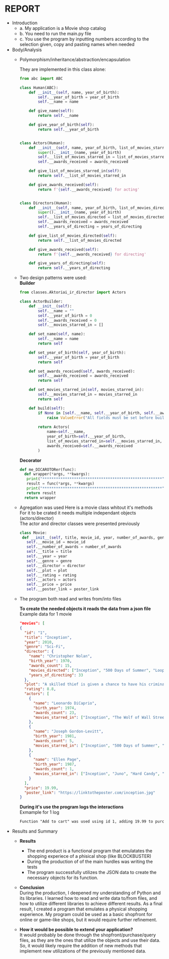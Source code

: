 # REPORT

* Introduction
  * a. My application is a Movie shop catalog
  * b. You need to run the main.py file
  * c. You use the program by inputting numbers according to the selection given, copy and pasting names when needed
* Body/Analysis  
  * Polymorphism/inheritance/abstraction/encapsulation  
    
    They are implemented in this class alone:

    ```python
    from abc import ABC

    class Human(ABC): 
        def __init__(self, name, year_of_birth):
            self.__year_of_birth = year_of_birth
            self.__name = name

        def give_name(self):
            return self.__name

        def give_year_of_birth(self):
            return self.__year_of_birth


    class Actors(Human):
        def __init__(self, name, year_of_birth, list_of_movies_starred_in, awards_received):
            super().__init__(name, year_of_birth)
            self.__list_of_movies_starred_in = list_of_movies_starred_in
            self.__awards_received = awards_received

        def give_list_of_movies_starred_in(self):
            return self.__list_of_movies_starred_in

        def give_awards_received(self):
            return f'{self.__awards_received} for acting'


    class Directors(Human):
        def __init__(self, name, year_of_birth, list_of_movies_directed, awards_received, years_of_directing):
            super().__init__(name, year_of_birth)
            self.__list_of_movies_directed = list_of_movies_directed
            self.__awards_received = awards_received
            self.__years_of_directing = years_of_directing

        def give_list_of_movies_directed(self):
            return self.__list_of_movies_directed

        def give_awards_received(self):
            return f'{self.__awards_received} for directing'

        def give_years_of_directing(self):
            return self.__years_of_directing
    ```

  * Two design patterns were used:  
   **Builder**

    ```python
    from classes.Aktoriai_ir_director import Actors

    class ActorBuilder:
        def __init__(self):
            self.__name = ""
            self.__year_of_birth = 0
            self.__awards_received = 0
            self.__movies_starred_in = []

        def set_name(self, name):
            self.__name = name
            return self

        def set_year_of_birth(self, year_of_birth):
            self.__year_of_birth = year_of_birth
            return self

        def set_awards_received(self, awards_received):
            self.__awards_received = awards_received
            return self

        def set_movies_starred_in(self, movies_starred_in):
            self.__movies_starred_in = movies_starred_in
            return self

        def build(self):
            if None in [self.__name, self.__year_of_birth, self.__awards_received, self.__movies_starred_in]:
                raise ValueError("All fields must be set before building the Actor.")
            
            return Actors(
                name=self.__name,
                year_of_birth=self.__year_of_birth,
                list_of_movies_starred_in=self.__movies_starred_in,
                awards_received=self.__awards_received
            )
       ```
    **Decorator**
     ```python
     def me_DICAROTORer(func):
       def wrapper(*args, **kwargs):
        print("*****************************************************")
        result = func(*args, **kwargs)
        print("*****************************************************")
        return result
       return wrapper
     ```
   * Agregation was used
     Here is a movie class whitout it's methods  
     For it to be crated it needs multiple independant objects (actors/director)  
     The actor and director classes were presented previously   
     ```python
     class Movie:
      def __init__(self, title, movie_id, year, number_of_awards, genre, director, plot, rating, actors, price, poster_link):
        self.__movie_id = movie_id
        self.__number_of_awards = number_of_awards
        self.__title = title
        self.__year = year
        self.__genre = genre
        self.__director = director
        self.__plot = plot
        self.__rating = rating
        self.__actors = actors
        self.__price = price
        self.__poster_link = poster_link
     ```
  * The program both read and writes from/into files

    **To create the needed objects it reads the data from a json file**  
    Example data for 1 movie
    ```json
    "movies": [
    {
      "id": "1",
      "title": "Inception",
      "year": 2010,
      "genre": "Sci-Fi",
      "director": {
        "name": "Christopher Nolan",
        "birth_year": 1970,
        "awards_count": 15,
        "movies_directed": ["Inception", "500 Days of Summer", "Looper", "The Dark Knight Rises"],
        "years_of_directing": 33
      },
      "plot": "A skilled thief is given a chance to have his criminal record erased if he can successfully perform an inception: planting an idea into the mind of a CEO.",
      "rating": 8.8,
      "actors": [
        {
          "name": "Leonardo DiCaprio",
          "birth_year": 1974,
          "awards_count": 23,
          "movies_starred_in": ["Inception", "The Wolf of Wall Street", "Titanic", "Shutter Island"]
        },
        {
          "name": "Joseph Gordon-Levitt",
          "birth_year": 1981,
          "awards_count": 5,
          "movies_starred_in": ["Inception", "500 Days of Summer", "Looper", "The Dark Knight Rises"]
        },
        {
          "name": "Ellen Page",
          "birth_year": 1987,
          "awards_count": 1,
          "movies_starred_in": ["Inception", "Juno", "Hard Candy", "Whip It"]
        }
      ],
      "price": 19.99,
      "poster_link": "https://linktotheposter.com/inception.jpg"
    }
    ```
    **During it's use the program logs the interactions**  
    Exmample for 1 log
    ```txt
    Function "Add to cart" was used using id 1, adding 19.99 to purchase - 2025-04-18 09:03:20
    ```
* Results and Summary
  * **Results**  
    * The end product is a functional program that emulatates the shopping experiece of a phisical shop (like BLOCKBUSTER)
    * During the production of of the main hurdles was writing the tests
    * The program successfully utilizes the JSON data to create the necessary objects for its function.
  * **Conclusion**  
    During the production, I deepened my understanding of Python and its libraries.
I learned how to read and write data to/from files, and how to utilize different libraries to achieve different results.
As a final result, I created a program that emulates a physical shopping experience.
My program could be used as a basic shopfront for online or game-like shops, but it would require further refinement.

  * **How it would be possible to extend your application?**  
   It would probably be done through the shopfront/purchase/query files, as they are the ones that utilize the objects and use their data.
So, it would likely require the addition of new methods that implement new utilizations of the previously mentioned data.
  
    
    
     

    
